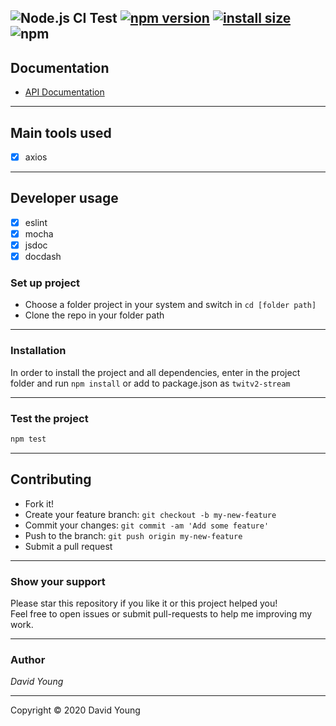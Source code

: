 ![Node.js CI Test](https://github.com/CrunchwrapSupreme/twit-stream-v2/workflows/Node.js%20CI/badge.svg)
[![npm version](https://badge.fury.io/js/twitv2-stream.svg)](https://badge.fury.io/js/twitv2-stream)
[![install size](https://packagephobia.com/badge?p=twitv2-stream)](https://packagephobia.com/result?p=twitv2-stream)
![npm](https://img.shields.io/npm/dt/twitv2-stream)
---

## **Documentation**
- [API Documentation](https://crunchwrapsupreme.github.io/twit-stream-v2/index.html)

---

## **Main tools used**

- [x] axios

---

## **Developer usage**

- [x] eslint
- [x] mocha
- [x] jsdoc
- [x] docdash

### **Set up project**

- Choose a folder project in your system and switch in `cd [folder path]`
- Clone the repo in your folder path

---

### **Installation**

In order to install the project and all dependencies, enter in the project folder and run `npm install` or add to package.json as `twitv2-stream`

---

### Test the project

```bash
npm test
```

---


## **Contributing**

- Fork it!
- Create your feature branch: `git checkout -b my-new-feature`
- Commit your changes: `git commit -am 'Add some feature'`
- Push to the branch: `git push origin my-new-feature`
- Submit a pull request

---



### **Show your support**

Please star this repository if you like it or this project helped you!\
Feel free to open issues or submit pull-requests to help me improving my work.


---

### **Author**

_*David Young*_


---

Copyright © 2020 David Young
